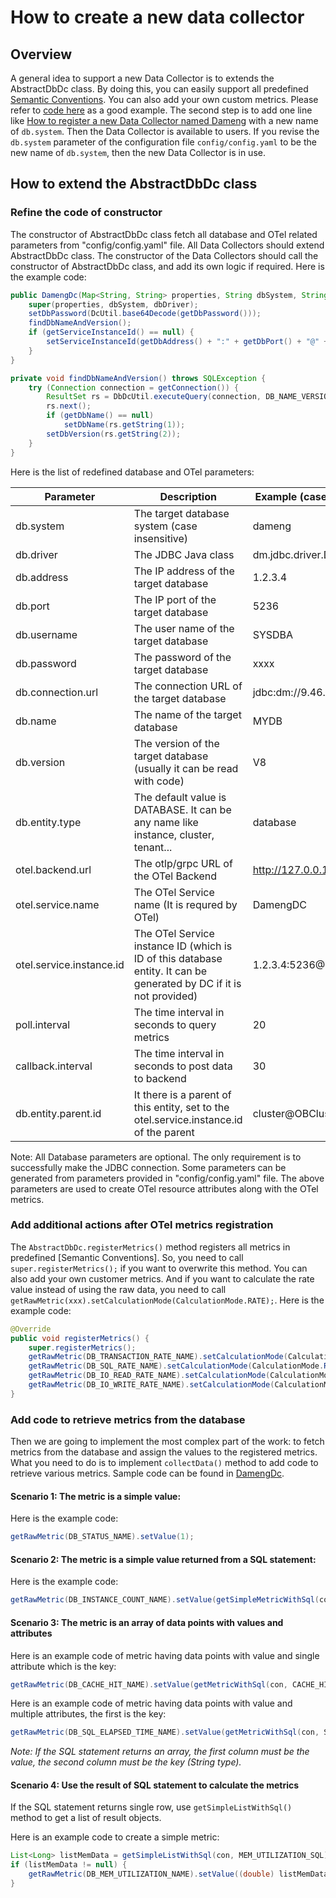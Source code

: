 # How to create a new data collector

## Overview

A general idea to support a new Data Collector is to extends the AbstractDbDc class. By doing this, you can easily support all 
predefined [Semantic Conventions](https://github.com/instana/otel-database-dc/tree/main/docs/semconv). You can also add your own custom metrics.
Please refer to [code here](https://github.com/instana/otel-database-dc/blob/main/src/main/java/com/instana/dc/rdb/impl/DamengDc.java) as a good example.
The second step is to add one line like [How to register a new Data Collector named Dameng](https://github.com/instana/otel-database-dc/blob/main/src/main/java/com/instana/dc/rdb/impl/DbDcRegistry.java#L17) 
with a new name of `db.system`. Then the Data Collector is available to users. 
If you revise the `db.system` parameter of the configuration file `config/config.yaml` to be the new name of `db.system`,
then the new Data Collector is in use.

## How to extend the AbstractDbDc class

### Refine the code of constructor

The constructor of AbstractDbDc class fetch all database and OTel related parameters from "config/config.yaml" file. 
All Data Collectors should extend AbstractDbDc class. The constructor of the Data Collectors should call the constructor of AbstractDbDc class, 
and add its own logic if required. Here is the example code:
```java
public DamengDc(Map<String, String> properties, String dbSystem, String dbDriver) throws SQLException {
    super(properties, dbSystem, dbDriver);
    setDbPassword(DcUtil.base64Decode(getDbPassword()));
    findDbNameAndVersion();
    if (getServiceInstanceId() == null) {
        setServiceInstanceId(getDbAddress() + ":" + getDbPort() + "@" + getDbName());
    }
}

private void findDbNameAndVersion() throws SQLException {
    try (Connection connection = getConnection()) {
        ResultSet rs = DbDcUtil.executeQuery(connection, DB_NAME_VERSION_SQL);
        rs.next();
        if (getDbName() == null)
            setDbName(rs.getString(1));
        setDbVersion(rs.getString(2));
    }
}
```

Here is the list of redefined database and OTel parameters:

| Parameter                | Description                                                                                                         | Example (case insensitive) |
|--------------------------|---------------------------------------------------------------------------------------------------------------------|----------------------------|
| db.system                | The target database system (case insensitive)                                                                       | dameng                     |  
| db.driver                | The JDBC Java class                                                                                                 | dm.jdbc.driver.DmDriver    |  
| db.address               | The IP address of the target database                                                                               | 1.2.3.4                    |  
| db.port                  | The IP port of the target database                                                                                  | 5236                       |  
| db.username              | The user name of the target database                                                                                | SYSDBA                     |  
| db.password              | The password of the target database                                                                                 | xxxx                       |  
| db.connection.url        | The connection URL of the target database                                                                           | jdbc:dm://9.46.118.22:5236 |  
| db.name                  | The name of the target database                                                                                     | MYDB                       |  
| db.version               | The version of the target database (usually it can be read with code)                                               | V8                         |  
| db.entity.type           | The default value is DATABASE. It can be any name like instance, cluster, tenant...                                 | database                   |  
| otel.backend.url         | The otlp/grpc URL of the OTel Backend                                                                               | http://127.0.0.1:4317      |  
| otel.service.name        | The OTel Service name (It is requred by OTel)                                                                       | DamengDC                   |  
| otel.service.instance.id | The OTel Service instance ID (which is ID of this database entity. It can be generated by DC if it is not provided) | 1.2.3.4:5236@MYDB          |  
| poll.interval            | The time interval in seconds to query metrics                                                                       | 20                         |  
| callback.interval        | The time interval in seconds to post data to backend                                                                | 30                         |  
| db.entity.parent.id      | It there is a parent of this entity, set to the otel.service.instance.id of the parent                              | cluster@OBCluster1         |  

Note: All Database parameters are optional. The only requirement is to successfully make the JDBC connection. 
Some parameters can be generated from parameters provided in "config/config.yaml" file. 
The above parameters are used to create OTel resource attributes along with the OTel metrics.   

### Add additional actions after OTel metrics registration

The `AbstractDbDc.registerMetrics()` method registers all metrics in predefined [Semantic Conventions]. So, you need to call 
`super.registerMetrics();` if you want to overwrite this method.
You can also add your own customer metrics. And if you want to calculate the rate value instead of using the raw data, 
you need to call `getRawMetric(xxx).setCalculationMode(CalculationMode.RATE);`.
Here is the example code:
```java
@Override
public void registerMetrics() {
    super.registerMetrics();
    getRawMetric(DB_TRANSACTION_RATE_NAME).setCalculationMode(CalculationMode.RATE);
    getRawMetric(DB_SQL_RATE_NAME).setCalculationMode(CalculationMode.RATE);
    getRawMetric(DB_IO_READ_RATE_NAME).setCalculationMode(CalculationMode.RATE);
    getRawMetric(DB_IO_WRITE_RATE_NAME).setCalculationMode(CalculationMode.RATE);
}
```

### Add code to retrieve metrics from the database

Then we are going to implement the most complex part of the work: to fetch metrics from the database and assign the values to the registered metrics.
What you need to do is to implement `collectData()` method to add code to retrieve various metrics. Sample code can be found in [DamengDc](https://github.com/instana/otel-database-dc/blob/main/src/main/java/com/instana/dc/rdb/impl/DamengDc.java).

#### Scenario 1: The metric is a simple value:

Here is the example code:
```java
getRawMetric(DB_STATUS_NAME).setValue(1);
```

#### Scenario 2: The metric is a simple value returned from a SQL statement:

Here is the example code:
```java
getRawMetric(DB_INSTANCE_COUNT_NAME).setValue(getSimpleMetricWithSql(con, INSTANCE_COUNT_SQL));
```

#### Scenario 3: The metric is an array of data points with values and attributes 

Here is an example code of metric having data points with value and single attribute which is the key:
```java
getRawMetric(DB_CACHE_HIT_NAME).setValue(getMetricWithSql(con, CACHE_HIT_SQL, DB_CACHE_HIT_KEY));
```

Here is an example code of metric having data points with value and multiple attributes, the first is the key:
```java
getRawMetric(DB_SQL_ELAPSED_TIME_NAME).setValue(getMetricWithSql(con, SQL_ELAPSED_TIME_SQL, DB_SQL_ELAPSED_TIME_KEY, SQL_TEXT.getKey()));
```

*Note: If the SQL statement returns an array, the first column must be the value, the second column must be the key (String type).* 

#### Scenario 4: Use the result of SQL statement to calculate the metrics

If the SQL statement returns single row, use `getSimpleListWithSql()` method to get a list of result objects.

Here is an example code to create a simple metric:
```java
List<Long> listMemData = getSimpleListWithSql(con, MEM_UTILIZATION_SQL);
if (listMemData != null) {
    getRawMetric(DB_MEM_UTILIZATION_NAME).setValue((double) listMemData.get(0) / listMemData.get(1));
}
```
